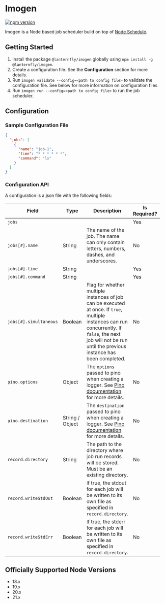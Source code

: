 # Imogen

[![npm version](https://img.shields.io/npm/v/@lanternfly/imogen.svg?style=flat)](https://www.npmjs.com/package/@lanternfly/imogen)

Imogen is a Node based job scheduler build on top of [Node Schedule](https://www.npmjs.com/package/node-schedule).

## Getting Started

1. Install the package `@lanternfly/imogen` globally using `npm install -g @lanternfly/imogen`.
2. Create a configuration file. See the **Configuration** section for more details.
3. Run `imogen validate --config=<path to config file>` to validate the configuration file. See below for more information on configuration files.
4. Run `imogen run --config=<path to config file>` to run the job scheduler.

## Configuration

### Sample Configuration File

```json
{
  "jobs": [
    {
      "name": "job-1",
      "time": "* * * * * *",
      "command": "ls"
    }
  ]
}
```

### Configuration API

A configuration is a json file with the following fields:

| Field                    | Type            | Description                                                                                                                                                                                                       | Is Required? | Default   |
|--------------------------|-----------------|-------------------------------------------------------------------------------------------------------------------------------------------------------------------------------------------------------------------|--------------|-----------|
| `jobs`                   |                 |                                                                                                                                                                                                                   | Yes          |           |
| `jobs[#].name`           | String          | The name of the job. The name can only contain letters, numbers, dashes, and underscores.                                                                                                                                                                                                                   | No           |           |
| `jobs[#].time`           | String          |                                                                                                                                                                                                                   | Yes          |           |
| `jobs[#].command`        | String          |                                                                                                                                                                                                                   | Yes          |           |
| `jobs[#].simultaneous`   | Boolean         | Flag for whether multiple instances of job can be executed at once. If `true`, multiple instances can run concurrently. If `false`, the next job will not be run until the previous instance has been completed.  | No           | True      |
| `pino.options`           | Object          | The `options` passed to pino when creating a logger. See [Pino documentation](https://github.com/pinojs/pino/blob/master/docs/api.md#options-object) for more details.                                            | No           | `{}`      |
| `pino.destination`       | String / Object | The `destination` passed to pino when creating a logger. See [Pino documentation](https://github.com/pinojs/pino/blob/master/docs/api.md#destination-sonicboom--writablestream--string--object) for more details. | No           | `{}`      |
| `record.directory`       | String          | The path to the directory where job run records will be stored. Must be an existing directory.                                                                                                                    | No           | `records` |
| `record.writeStdOut`     | Boolean         | If true, the stdout for each job will be written to its own file as specified in `record.directory`.                                                                                                              | No           | True      |
| `record.writeStdErr`     | Boolean         | If true, the stderr for each job will be written to its own file as specified in `record.directory`.                                                                                                              | No           | True      |

## Officially Supported Node Versions

- 18.x
- 19.x
- 20.x
- 21.x
